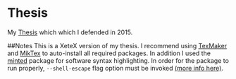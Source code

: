# Thesis
My [Thesis](https://github.com/moosekaka/Thesis/blob/master/thesis.pdf) which which I defended in 2015.

##Notes
This is a XeteX version of my thesis. I recommend using [TexMaker](http://www.xm1math.net/texmaker/) and [MikTex](http://miktex.org/) to auto-install all required packages. In addition I used the [minted](https://www.ctan.org/tex-archive/macros/latex/contrib/minted?lang=en) package for software syntax highlighting. In order for the package to run properly, `--shell-escape` flag option must be invoked [(more info here)](http://tex.stackexchange.com/questions/99475/how-to-invoke-latex-with-the-shell-escape-flag-in-texmakerx).
